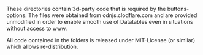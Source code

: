 These directories contain 3d-party code that is required by the buttons-options. The files were obtained from cdnjs.clodflare.com and are provided unmodified in order to enable smooth use of Datatables even in situations without access to www.

All code contained in the folders is released under MIT-License (or similar) which allows re-distribution.